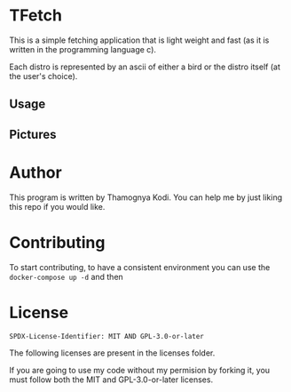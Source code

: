 # TFetch

This is a simple fetching application that is light weight and fast (as it is written in the programming language c).

Each distro is represented by an ascii of either a bird or the distro itself (at the user's choice).

## Usage

## Pictures

# Author

This program is written by Thamognya Kodi. You can help me by just liking this repo if you would like.

# Contributing

To start contributing, to have a consistent environment you can use the `docker-compose up -d` and then 

# License

`SPDX-License-Identifier: MIT AND GPL-3.0-or-later`

The following licenses are present in the licenses folder.

If you are going to use my code without my permision by forking it, you must follow both the MIT and GPL-3.0-or-later licenses.
